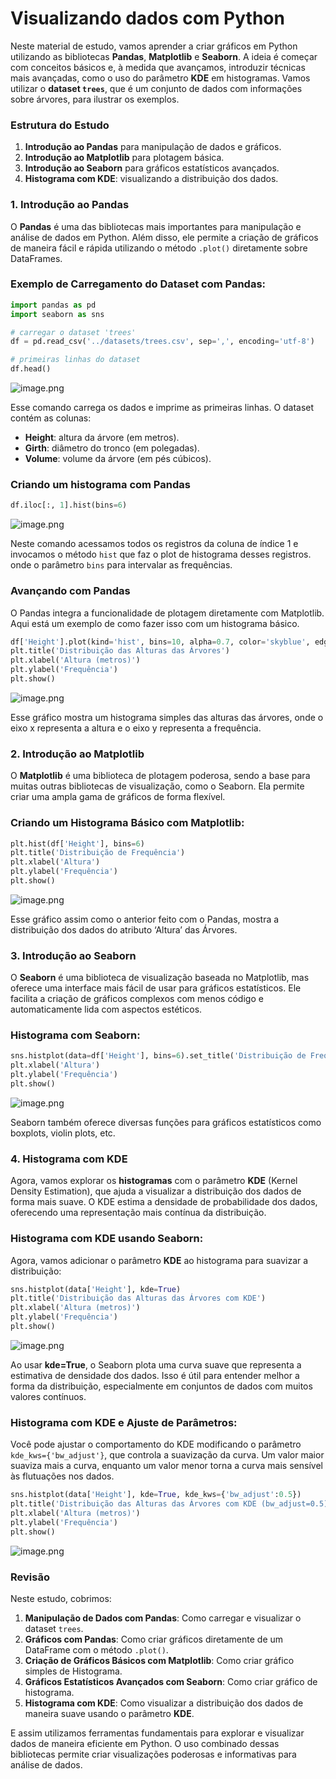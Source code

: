 # Visualizando dados com Python

Neste material de estudo, vamos aprender a criar gráficos em Python utilizando as bibliotecas **Pandas**, **Matplotlib** e **Seaborn**. A ideia é começar com conceitos básicos e, à medida que avançamos, introduzir técnicas mais avançadas, como o uso do parâmetro **KDE** em histogramas. Vamos utilizar o **dataset `trees`**, que é um conjunto de dados com informações sobre árvores, para ilustrar os exemplos.

### Estrutura do Estudo

1. **Introdução ao Pandas** para manipulação de dados e gráficos.
2. **Introdução ao Matplotlib** para plotagem básica.
3. **Introdução ao Seaborn** para gráficos estatísticos avançados.
4. **Histograma com KDE**: visualizando a distribuição dos dados.


### 1. **Introdução ao Pandas**

O **Pandas** é uma das bibliotecas mais importantes para manipulação e análise de dados em Python. Além disso, ele permite a criação de gráficos de maneira fácil e rápida utilizando o método `.plot()` diretamente sobre DataFrames.

### Exemplo de Carregamento do Dataset com Pandas:

```python
import pandas as pd
import seaborn as sns

# carregar o dataset 'trees' 
df = pd.read_csv('../datasets/trees.csv', sep=',', encoding='utf-8')

# primeiras linhas do dataset
df.head()

```

![image.png](.imgs/graficos_python/image.png)

Esse comando carrega os dados e imprime as primeiras linhas. O dataset contém as colunas:

- **Height**: altura da árvore (em metros).
- **Girth**: diâmetro do tronco (em polegadas).
- **Volume**: volume da árvore (em pés cúbicos).

### Criando um histograma com Pandas

```python
df.iloc[:, 1].hist(bins=6)
```

![image.png](.imgs/graficos_python/image%201.png)

Neste comando acessamos todos os registros da coluna de índice 1 e invocamos o método `hist` que faz o plot de histograma desses registros. onde o parâmetro `bins` para intervalar as frequências.  

### Avançando com Pandas

O Pandas integra a funcionalidade de plotagem diretamente com Matplotlib. Aqui está um exemplo de como fazer isso com um histograma básico.

```python
df['Height'].plot(kind='hist', bins=10, alpha=0.7, color='skyblue', edgecolor='black')
plt.title('Distribuição das Alturas das Árvores')
plt.xlabel('Altura (metros)')
plt.ylabel('Frequência')
plt.show()
```

![image.png](.imgs/graficos_python/image%202.png)

Esse gráfico mostra um histograma simples das alturas das árvores, onde o eixo x representa a altura e o eixo y representa a frequência.

### 2. **Introdução ao Matplotlib**

O **Matplotlib** é uma biblioteca de plotagem poderosa, sendo a base para muitas outras bibliotecas de visualização, como o Seaborn. Ela permite criar uma ampla gama de gráficos de forma flexível.

### Criando um Histograma Básico com Matplotlib:

```python
plt.hist(df['Height'], bins=6)
plt.title('Distribuição de Frequência')
plt.xlabel('Altura')
plt.ylabel('Frequência')
plt.show()
```

![image.png](.imgs/graficos_python/image%203.png)

Esse gráfico assim como o anterior feito com o Pandas, mostra a distribuição dos dados do atributo ‘Altura’ das Árvores. 

### 3. **Introdução ao Seaborn**

O **Seaborn** é uma biblioteca de visualização baseada no Matplotlib, mas oferece uma interface mais fácil de usar para gráficos estatísticos. Ele facilita a criação de gráficos complexos com menos código e automaticamente lida com aspectos estéticos.

### Histograma com Seaborn:

```python
sns.histplot(data=df['Height'], bins=6).set_title('Distribuição de Frequência')
plt.xlabel('Altura')
plt.ylabel('Frequência')
plt.show()

```

![image.png](.imgs/graficos_python/image%204.png)

Seaborn também oferece diversas funções para gráficos estatísticos como boxplots, violin plots, etc.

### 4. **Histograma com KDE**

Agora, vamos explorar os **histogramas** com o parâmetro **KDE** (Kernel Density Estimation), que ajuda a visualizar a distribuição dos dados de forma mais suave. O KDE estima a densidade de probabilidade dos dados, oferecendo uma representação mais contínua da distribuição.

### Histograma com KDE usando Seaborn:

Agora, vamos adicionar o parâmetro **KDE** ao histograma para suavizar a distribuição:

```python
sns.histplot(data['Height'], kde=True)
plt.title('Distribuição das Alturas das Árvores com KDE')
plt.xlabel('Altura (metros)')
plt.ylabel('Frequência')
plt.show()
```

![image.png](.imgs/graficos_python/image%205.png)

Ao usar **kde=True**, o Seaborn plota uma curva suave que representa a estimativa de densidade dos dados. Isso é útil para entender melhor a forma da distribuição, especialmente em conjuntos de dados com muitos valores contínuos.

### Histograma com KDE e Ajuste de Parâmetros:

Você pode ajustar o comportamento do KDE modificando o parâmetro `kde_kws={'bw_adjust'}`, que controla a suavização da curva. Um valor maior suaviza mais a curva, enquanto um valor menor torna a curva mais sensível às flutuações nos dados.

```python
sns.histplot(data['Height'], kde=True, kde_kws={'bw_adjust':0.5})
plt.title('Distribuição das Alturas das Árvores com KDE (bw_adjust=0.5)')
plt.xlabel('Altura (metros)')
plt.ylabel('Frequência')
plt.show()
```

![image.png](.imgs/graficos_python/image%206.png)

### Revisão

Neste estudo, cobrimos:

1. **Manipulação de Dados com Pandas**: Como carregar e visualizar o dataset `trees`.
2. **Gráficos com Pandas**: Como criar gráficos diretamente de um DataFrame com o método `.plot()`.
3. **Criação de Gráficos Básicos com Matplotlib**: Como criar gráfico simples de Histograma.
4. **Gráficos Estatísticos Avançados com Seaborn**: Como criar gráfico de histograma.
5. **Histograma com KDE**: Como visualizar a distribuição dos dados de maneira suave usando o parâmetro **KDE**.

E assim utilizamos ferramentas fundamentais para explorar e visualizar dados de maneira eficiente em Python. O uso combinado dessas bibliotecas permite criar visualizações poderosas e informativas para análise de dados.